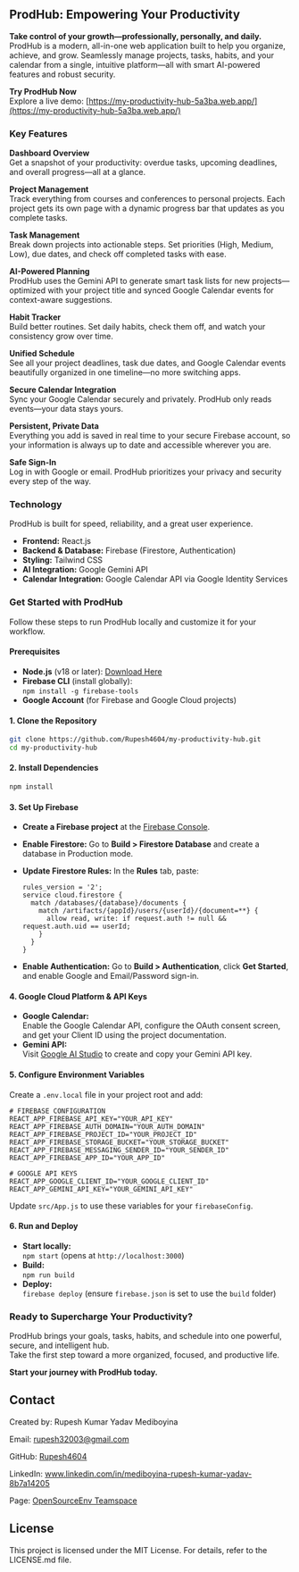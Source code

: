 ## ProdHub: Empowering Your Productivity

**Take control of your growth—professionally, personally, and daily.**  
ProdHub is a modern, all-in-one web application built to help you organize, achieve, and grow. Seamlessly manage projects, tasks, habits, and your calendar from a single, intuitive platform—all with smart AI-powered features and robust security.

**Try ProdHub Now**  
Explore a live demo: [https://my-productivity-hub-5a3ba.web.app/](https://my-productivity-hub-5a3ba.web.app/)

### Key Features

**Dashboard Overview**  
Get a snapshot of your productivity: overdue tasks, upcoming deadlines, and overall progress—all at a glance.

**Project Management**  
Track everything from courses and conferences to personal projects. Each project gets its own page with a dynamic progress bar that updates as you complete tasks.

**Task Management**  
Break down projects into actionable steps. Set priorities (High, Medium, Low), due dates, and check off completed tasks with ease.

**AI-Powered Planning**  
ProdHub uses the Gemini API to generate smart task lists for new projects—optimized with your project title and synced Google Calendar events for context-aware suggestions.

**Habit Tracker**  
Build better routines. Set daily habits, check them off, and watch your consistency grow over time.

**Unified Schedule**  
See all your project deadlines, task due dates, and Google Calendar events beautifully organized in one timeline—no more switching apps.

**Secure Calendar Integration**  
Sync your Google Calendar securely and privately. ProdHub only reads events—your data stays yours.

**Persistent, Private Data**  
Everything you add is saved in real time to your secure Firebase account, so your information is always up to date and accessible wherever you are.

**Safe Sign-In**  
Log in with Google or email. ProdHub prioritizes your privacy and security every step of the way.

### Technology

ProdHub is built for speed, reliability, and a great user experience.

- **Frontend:** React.js
- **Backend & Database:** Firebase (Firestore, Authentication)
- **Styling:** Tailwind CSS
- **AI Integration:** Google Gemini API
- **Calendar Integration:** Google Calendar API via Google Identity Services

### Get Started with ProdHub

Follow these steps to run ProdHub locally and customize it for your workflow.

#### Prerequisites

- **Node.js** (v18 or later): [Download Here](https://nodejs.org/)
- **Firebase CLI** (install globally):  
  `npm install -g firebase-tools`
- **Google Account** (for Firebase and Google Cloud projects)

#### 1. Clone the Repository

```sh
git clone https://github.com/Rupesh4604/my-productivity-hub.git
cd my-productivity-hub
```

#### 2. Install Dependencies

```sh
npm install
```

#### 3. Set Up Firebase

- **Create a Firebase project** at the [Firebase Console](https://console.firebase.google.com/).
- **Enable Firestore:** Go to **Build > Firestore Database** and create a database in Production mode.
- **Update Firestore Rules:** In the **Rules** tab, paste:

  ```
  rules_version = '2';
  service cloud.firestore {
    match /databases/{database}/documents {
      match /artifacts/{appId}/users/{userId}/{document=**} {
        allow read, write: if request.auth != null && request.auth.uid == userId;
      }
    }
  }
  ```

- **Enable Authentication:** Go to **Build > Authentication**, click **Get Started**, and enable Google and Email/Password sign-in.

#### 4. Google Cloud Platform & API Keys

- **Google Calendar:**  
  Enable the Google Calendar API, configure the OAuth consent screen, and get your Client ID using the project documentation.
- **Gemini API:**  
  Visit [Google AI Studio](https://aistudio.google.com/) to create and copy your Gemini API key.

#### 5. Configure Environment Variables

Create a `.env.local` file in your project root and add:

```env
# FIREBASE CONFIGURATION
REACT_APP_FIREBASE_API_KEY="YOUR_API_KEY"
REACT_APP_FIREBASE_AUTH_DOMAIN="YOUR_AUTH_DOMAIN"
REACT_APP_FIREBASE_PROJECT_ID="YOUR_PROJECT_ID"
REACT_APP_FIREBASE_STORAGE_BUCKET="YOUR_STORAGE_BUCKET"
REACT_APP_FIREBASE_MESSAGING_SENDER_ID="YOUR_SENDER_ID"
REACT_APP_FIREBASE_APP_ID="YOUR_APP_ID"

# GOOGLE API KEYS
REACT_APP_GOOGLE_CLIENT_ID="YOUR_GOOGLE_CLIENT_ID"
REACT_APP_GEMINI_API_KEY="YOUR_GEMINI_API_KEY"
```

Update `src/App.js` to use these variables for your `firebaseConfig`.

#### 6. Run and Deploy

- **Start locally:**  
  `npm start` (opens at `http://localhost:3000`)
- **Build:**  
  `npm run build`
- **Deploy:**  
  `firebase deploy` (ensure `firebase.json` is set to use the `build` folder)

### Ready to Supercharge Your Productivity?

ProdHub brings your goals, tasks, habits, and schedule into one powerful, secure, and intelligent hub.  
Take the first step toward a more organized, focused, and productive life.

**Start your journey with ProdHub today.**

## Contact
Created by: Rupesh Kumar Yadav Mediboyina 

Email: rupesh32003@gmail.com

GitHub: [Rupesh4604](https://github.com/Rupesh4604)

LinkedIn: www.linkedin.com/in/mediboyina-rupesh-kumar-yadav-8b7a14205

Page: [OpenSourceEnv Teamspace](https://www.notion.so/Teamspace-Home-913399bce8764b36ad8e928a0083af45)

## License
This project is licensed under the MIT License. For details, refer to the LICENSE.md file.
